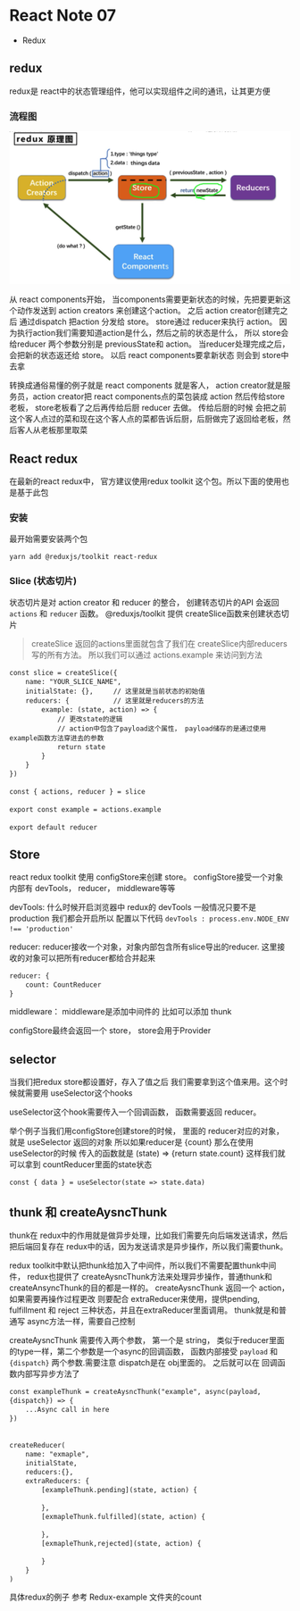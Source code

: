 # React Note 07
* Redux

## redux
redux是 react中的状态管理组件，他可以实现组件之间的通讯，让其更方便

### 流程图
![流程图](../images//redux%E6%B5%81%E7%A8%8B%E5%9B%BE.png)

从 react components开始， 当components需要更新状态的时候，先把要更新这个动作发送到 action creators 来创建这个action。 之后 action creator创建完之后 通过dispatch 把action 分发给 store。  store通过 reducer来执行 action。 因为执行action我们需要知道action是什么，然后之前的状态是什么， 所以 store会给reducer 两个参数分别是 previousState和 action。 当reducer处理完成之后，会把新的状态返还给 store。    以后 react components要拿新状态 则会到 store中去拿

转换成通俗易懂的例子就是  react components 就是客人，  action creator就是服务员，action creator把 react components点的菜包装成 action 然后传给store老板，  store老板看了之后再传给后厨 reducer 去做。  传给后厨的时候 会把之前这个客人点过的菜和现在这个客人点的菜都告诉后厨，后厨做完了返回给老板，然后客人从老板那里取菜


## React redux
在最新的react redux中， 官方建议使用redux toolkit 这个包。所以下面的使用也是基于此包

### 安装
最开始需要安装两个包

```
yarn add @reduxjs/toolkit react-redux
```

### Slice (状态切片)

状态切片是对 action creator 和 reducer 的整合， 创建转态切片的API 会返回 `actions` 和 `reducer` 函数。 @reduxjs/toolkit 提供 createSlice函数来创建状态切片

> createSlice 返回的actions里面就包含了我们在 createSlice内部reducers写的所有方法。 所以我们可以通过 actions.example 来访问到方法


```
const slice = createSlice({
    name: "YOUR_SLICE_NAME",
    initialState: {},     // 这里就是当前状态的初始值
    reducers: {           // 这里就是reducers的方法
        example: (state, action) => {
            // 更改state的逻辑
            // action中包含了payload这个属性， payload储存的是通过使用example函数方法穿进去的参数
            return state
        }
    }
})

const { actions, reducer } = slice

export const example = actions.example

export default reducer
```


## Store

react redux toolkit 使用 configStore来创建 store。   configStore接受一个对象 内部有  devTools， reducer， middleware等等

devTools: 什么时候开启浏览器中 redux的 devTools 一般情况只要不是 production 我们都会开启所以 配置以下代码
```devTools : process.env.NODE_ENV !== 'production'```

reducer: reducer接收一个对象，对象内部包含所有slice导出的reducer. 这里接收的对象可以把所有reducer都给合并起来

```
reducer: {
    count: CountReducer
}
```

middleware：  middleware是添加中间件的  比如可以添加 thunk

configStore最终会返回一个 store，  store会用于Provider


## selector

当我们把redux store都设置好，存入了值之后 我们需要拿到这个值来用。这个时候就需要用  useSelector这个hooks

useSelector这个hook需要传入一个回调函数， 函数需要返回 reducer。

举个例子当我们用configStore创建store的时候， 里面的 reducer对应的对象，就是 useSelector 返回的对象
所以如果reducer是 {count} 那么在使用useSelector的时候 传入的函数就是 (state) => {return state.count}
这样我们就可以拿到 countReducer里面的state状态

```
const { data } = useSelector(state => state.data)
```

## thunk 和 createAysncThunk

thunk在 redux中的作用就是做异步处理，比如我们需要先向后端发送请求，然后把后端回复存在 redux中的话，因为发送请求是异步操作，所以我们需要thunk。

redux toolkit中默认把thunk给加入了中间件，所以我们不需要配置thunk中间件，  redux也提供了 createAysncThunk方法来处理异步操作，普通thunk和 createAnsyncThunk的目的都是一样的。 createAysncThunk 返回一个 action，如果需要再操作过程更改 则要配合 extraReducer来使用，提供pending, fulfillment 和 reject 三种状态，并且在extraReducer里面调用。   thunk就是和普通写 async方法一样，需要自己控制

createAysncThunk 需要传入两个参数， 第一个是 string， 类似于reducer里面的type一样，第二个参数是一个async的回调函数， 函数内部接受 `payload` 和 `{dispatch}` 两个参数.需要注意 dispatch是在 obj里面的。 之后就可以在 回调函数内部写异步方法了

```
const exampleThunk = createAysncThunk("example", async(payload, {dispatch}) => {
    ...Async call in here
})


createReducer(
    name: "exmaple",
    initialState,
    reducers:{},
    extraReducers: {
        [exampleThunk.pending](state, action) {

        },
        [exmapleThunk.fulfilled](state, action) {

        },
        [exmapleThunk,rejected](state, action) {

        }
    }
)

```

具体redux的例子 参考 Redux-example 文件夹的count